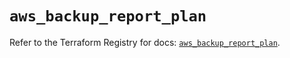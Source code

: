 # `aws_backup_report_plan`

Refer to the Terraform Registry for docs: [`aws_backup_report_plan`](https://registry.terraform.io/providers/hashicorp/aws/5.49.0/docs/resources/backup_report_plan).
